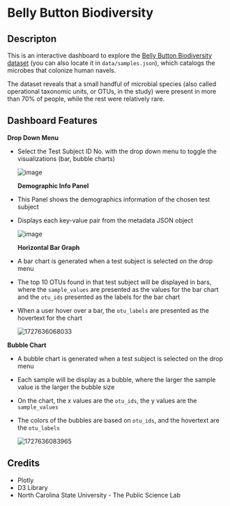 # Belly Button Biodiversity

## Descripton

This is an interactive dashboard to explore the [Belly Button Biodiversity dataset](https://github.com/yeyanwang/belly-button-challenge/blob/main/data/samples.json) (you can also locate it in `data/samples.json`), which catalogs the microbes that colonize human navels.

The dataset reveals that a small handful of microbial species (also called operational taxonomic units, or OTUs, in the study) were present in more than 70% of people, while the rest were relatively rare.

## Dashboard Features

  **Drop Down Menu**

- Select the Test Subject ID No. with the drop down menu to toggle the visualizations (bar, bubble charts)

  ![image](https://user-images.githubusercontent.com/120543690/228077197-744a8e6c-6668-41e4-8b73-c25325e0a38d.png)

  **Demographic Info Panel**
- This Panel shows the demographics information of the chosen test subject
- Displays each key-value pair from the metadata JSON object

  ![image](https://user-images.githubusercontent.com/120543690/228076627-779d17d1-0bb4-44ee-840a-d36f73333095.png)

  **Horizontal Bar Graph**
- A bar chart is generated when a test subject is selected on the drop menu
- The top 10 OTUs found in that test subject will be displayed in bars, where the `sample_values` are presented as the values for the bar chart and the `otu_ids` presented as the labels for the bar chart
- When a user hover over a bar, the `otu_labels` are presented as the hovertext for the chart

  ![1727636068033](image/README/1727636068033.png)

 **Bubble Chart**

- A bubble chart is generated when a test subject is selected on the drop menu
- Each sample will be display as a bubble, where the larger the sample value is the larger the bubble size
- On the chart, the x values are the `otu_ids`, the y values are the `sample_values`
- The colors of the bubbles are based on `otu_ids`, and the hovertext are the `otu_labels`

  ![1727636083965](image/README/1727636083965.png)

## Credits

- Plotly
- D3 Library
- North Carolina State University - The Public Science Lab
